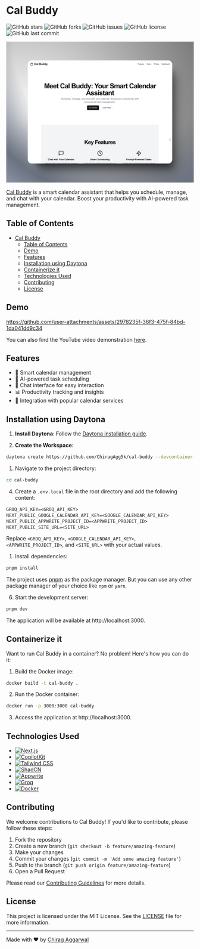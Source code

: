 # Cal Buddy

![GitHub stars](https://img.shields.io/github/stars/ChiragAgg5k/cal-buddy?style=social)
![GitHub forks](https://img.shields.io/github/forks/ChiragAgg5k/cal-buddy?style=social)
![GitHub issues](https://img.shields.io/github/issues/ChiragAgg5k/cal-buddy)
![GitHub license](https://img.shields.io/github/license/ChiragAgg5k/cal-buddy)
![GitHub last commit](https://img.shields.io/github/last-commit/ChiragAgg5k/cal-buddy)

![Thumbnail](/assets/thumbnail.png)

[Cal Buddy](https://cal-buddy.vercel.app/) is a smart calendar assistant that helps you schedule, manage, and chat with your calendar. Boost your productivity with AI-powered task management.

## Table of Contents

- [Cal Buddy](#cal-buddy)
  - [Table of Contents](#table-of-contents)
  - [Demo](#demo)
  - [Features](#features)
  - [Installation using Daytona](#installation-using-daytona)
  - [Containerize it](#containerize-it)
  - [Technologies Used](#technologies-used)
  - [Contributing](#contributing)
  - [License](#license)

## Demo

https://github.com/user-attachments/assets/2978235f-36f3-475f-84bd-1da041dd9c34

You can also find the YouTube video demonstration [here](https://www.youtube.com/watch?v=qSlW9Z22YvM).

## Features

- 📅 Smart calendar management
- 🤖 AI-powered task scheduling
- 💬 Chat interface for easy interaction
- 📊 Productivity tracking and insights
- 🔗 Integration with popular calendar services

## Installation using Daytona

1. **Install Daytona**: Follow the [Daytona installation guide](https://www.daytona.io/docs/installation/installation/).
   
2. **Create the Workspace**:  
```bash  
daytona create https://github.com/ChiragAgg5k/cal-buddy --devcontainer-path=.devcontainer/devcontainer.json
```

1. Navigate to the project directory:

```bash
cd cal-buddy
```

4. Create a `.env.local` file in the root directory and add the following content:

```
GROQ_API_KEY=<GROQ_API_KEY>
NEXT_PUBLIC_GOOGLE_CALENDAR_API_KEY=<GOOGLE_CALENDAR_API_KEY>
NEXT_PUBLIC_APPWRITE_PROJECT_ID=<APPWRITE_PROJECT_ID>
NEXT_PUBLIC_SITE_URL=<SITE_URL>
```

Replace `<GROQ_API_KEY>`, `<GOOGLE_CALENDAR_API_KEY>`, `<APPWRITE_PROJECT_ID>`, and `<SITE_URL>` with your actual values.

1. Install dependencies:

```bash
pnpm install
```

The project uses [pnpm](https://pnpm.io/) as the package manager. But you can use any other package manager of your choice like `npm` or `yarn`.

6. Start the development server:

```bash
pnpm dev
```

The application will be available at http://localhost:3000.

## Containerize it

Want to run Cal Buddy in a container? No problem! Here's how you can do it:

1. Build the Docker image:

```bash
docker build -t cal-buddy .
```

2. Run the Docker container:

```bash
docker run -p 3000:3000 cal-buddy
```

3. Access the application at http://localhost:3000.

## Technologies Used

- [![Next.js](https://img.shields.io/badge/Next.js-000000?style=for-the-badge&logo=next.js&logoColor=white)](https://nextjs.org/)
- [![CopilotKit](https://img.shields.io/badge/CopilotKit-007ACC?style=for-the-badge&logo=github&logoColor=white)](https://github.com/features/copilot)
- [![Tailwind CSS](https://img.shields.io/badge/Tailwind_CSS-38B2AC?style=for-the-badge&logo=tailwind-css&logoColor=white)](https://tailwindcss.com/)
- [![ShadCN](https://img.shields.io/badge/ShadCN-000000?style=for-the-badge&logo=shadcn&logoColor=white)](https://ui.shadcn.com/)
- [![Appwrite](https://img.shields.io/badge/Appwrite-F02E65?style=for-the-badge&logo=appwrite&logoColor=white)](https://appwrite.io/)
- [![Groq](https://img.shields.io/badge/Groq-FF6600?style=for-the-badge&logo=groq&logoColor=black)](https://groq.netlify.app/)
- [![Docker](https://img.shields.io/badge/Docker-2496ED?style=for-the-badge&logo=docker&logoColor=white)](https://www.docker.com/)

## Contributing

We welcome contributions to Cal Buddy! If you'd like to contribute, please follow these steps:

1. Fork the repository
2. Create a new branch (`git checkout -b feature/amazing-feature`)
3. Make your changes
4. Commit your changes (`git commit -m 'Add some amazing feature'`)
5. Push to the branch (`git push origin feature/amazing-feature`)
6. Open a Pull Request

Please read our [Contributing Guidelines](CONTRIBUTING.md) for more details.

## License

This project is licensed under the MIT License. See the [LICENSE](LICENSE) file for more information.

---

Made with ❤️ by [Chirag Aggarwal](https://github.com/ChiragAgg5k)

